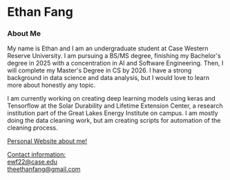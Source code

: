 ### <h1>Ethan Fang</h1>
<h3>About Me</h3>

My name is Ethan and I am an undergraduate student at Case Western Reserve University. I am pursuing a BS/MS degree, finishing my Bachelor's degree in 2025 with a concentration in AI and Software Engineering. Then, I will complete my Master's Degree in CS by 2026.
I have a strong background in data science and data analysis, but I would love to learn more about honestly any topic.

I am currently working on creating deep learning models using keras and Tensorflow at the Solar Durability and Lifetime Extension Center, 
a research institution part of the Great Lakes Energy Institute on campus. I am mostly doing the data cleaning work, but am creating
scripts for automation of the cleaning process.

<a href = "https://ethanwfang.github.io/index.html">Personal Website about me!

Contact information:<br>
ewf22@case.edu <br>
theethanfang@gmail.com<br>


<!--
**ethanwfang/ethanwfang** is a ✨ _special_ ✨ repository because its `README.md` (this file) appears on your GitHub profile.

Here are some ideas to get you started:

- 🔭 I’m currently working on ...
- 🌱 I’m currently learning ...
- 👯 I’m looking to collaborate on ...
- 🤔 I’m looking for help with ...
- 💬 Ask me about ...
- 📫 How to reach me: ...
- 😄 Pronouns: ...
- ⚡ Fun fact: ...
-->
